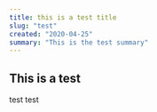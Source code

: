 ```yaml
---
title: this is a test title
slug: "test"
created: "2020-04-25"
summary: "This is the test summary"
---
```


## This is a test

test test
